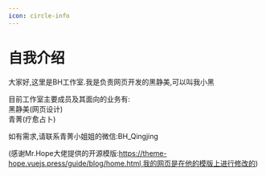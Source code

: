 ```yaml
---
icon: circle-info
---
```


# 自我介绍

大家好,这里是BH工作室.我是负责网页开发的黑静美,可以叫我小黑<br>

目前工作室主要成员及其面向的业务有:<br>
黑静美(网页设计)<br>
青菁(疗愈占卜)<br>

如有需求,请联系青菁小姐姐的微信:BH_Qingjing

(感谢Mr.Hope大佬提供的开源模版:https://theme-hope.vuejs.press/guide/blog/home.html,我的网页是在他的模版上进行修改的)
